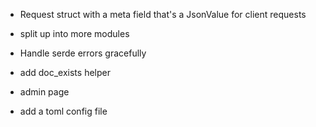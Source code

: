 - Request struct with a meta field that's a JsonValue for client requests
- split up into more modules
- Handle serde errors gracefully
- add doc_exists helper

- admin page
- add a toml config file
